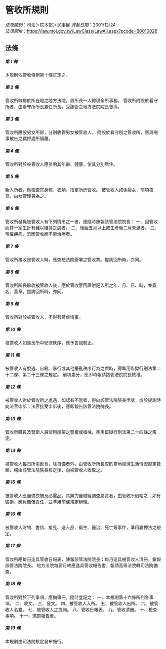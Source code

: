 # 管收所規則

*法規類別*：司法＞院本部＞民事目
*異動日期*：2001/12/24  
*法規網址*：https://law.moj.gov.tw/LawClass/LawAll.aspx?pcode=B0010028



## 法條
##### 第 1 條
本規則依管收條例第十條訂定之。

##### 第 2 條
管收所隸屬於所在地之地方法院，置所長一人綜理全所事務。
管收所附設於看守所者，由看守所所長兼任所長，受該管之地方法院院長督導。

##### 第 3 條
管收所應設男女所房，分別收管男女被管收人。
附設於看守所之管收所，應與刑事被告之羈押處所隔離。

##### 第 4 條
管收所對於被管收人應參酌其年齡、健康，使其分別居住。

##### 第 5 條
新入所者，應檢查其身體、衣類，指定所房管收。
被管收人如係婦女，前項檢查，由女管理員為之。

##### 第 6 條
管收所發覺被管收人有下列情形之一者，應隨時陳報該管法院院長：
一、因管收而其一家生計有難以維持之虞者。
二、懷胎五月以上或生產後二月未滿者。
三、現罹疾病，恐因管收而不能治療者。

##### 第 7 條
管收所接收被管收人時，應查驗法院簽署之管收票。提詢回所時，亦同。

##### 第 8 條
管收所所長驗收被管收人後，應於管收票回證附記入所之年、月、日、時，並簽名、蓋章。提詢回所時，亦同。

##### 第 9 條
管收所對於被管收人，不得有苛虐情事。

##### 第 10 條
被管收人如違反所中紀律秩序，應予告誡制止。

##### 第 11 條
被管收人有脫逃、自殺、暴行或其他擾亂秩序行為之虞時，得準用監獄行刑法第二十二條、第二十三條之規定。
前項處分，應即時報請該管法院院長核准。

##### 第 12 條
被管收人對於管收所之處遇，如認有不當者，得向該管法院院長申訴，或於提詢時向法官申訴；法官接受申訴後，應即報告該管法院院長。

##### 第 13 條
管收所職員及警衛人員使用攜帶之警棍或槍械，準用監獄行刑法第二十四條之規定。

##### 第 14 條
被管收人每日所需飲食，除自備者外，由管收所所長查酌當地經濟生活情況擬定數額，報由該管法院院長核定後，向被管收人收取之。

##### 第 15 條
被管收人應自備衣被及必需品。其無力自備經調查屬實者，由管收所借給之；如有毀損，應負賠償責任，並準用前條規定辦理。

##### 第 16 條
被管收人財物、書信、接見、送入品、衛生、醫治、死亡等事件，準用羈押法之規定。

##### 第 17 條
管收所應每日造具管收日報表，陳報該管法院院長；每月造具被管收人清冊，彙報該管法院院長。
地方法院每屆月終應造具管收報告書，報請高等法院轉司法院備查。

##### 第 18 條
管收所對於下列事項，應備簿冊，隨時登記之：
一、本規則第十六條所列各事項。
二、收文。
三、發文。
四、被管收人入所。
五、被管收人出所。
六、被管收人名籍。
七、被管收人之提詢。
八、管收日報表。
九、管收清冊。
十、檢查事項。
十一、懲罰報告單。

##### 第 19 條
本規則由司法院核定發布施行。



